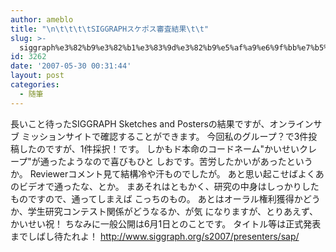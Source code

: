 ```yaml
---
author: ameblo
title: "\n\t\t\t\tSIGGRAPHスケポス審査結果\t\t"
slug: >-
  siggraph%e3%82%b9%e3%82%b1%e3%83%9d%e3%82%b9%e5%af%a9%e6%9f%bb%e7%b5%90%e6%9e%9c
id: 3262
date: '2007-05-30 00:31:44'
layout: post
categories:
  - 随筆
---
```


長いこと待ったSIGGRAPH Sketches and Postersの結果ですが、オンラインサブ ミッションサイトで確認することができます。 今回私のグループ？で3件投稿したのですが、1件採択！です。 しかもド本命のコードネーム"かいせいクレープ"が通ったようなので喜びもひと しおです。苦労したかいがあったというか。 Reviewerコメント見て結構冷や汗ものでしたが。 あと思い起こせばよくあのビデオで通ったな、とか。 まあそれはともかく、研究の中身はしっかりしたものですので、通ってしまえば こっちのもの。 あとはオーラル権利獲得かどうか、学生研究コンテスト関係がどうなるか、が気 になりますが、とりあえず、かいせい祝！ ちなみに一般公開は6月1日とのことです。 タイトル等は正式発表までしばし待たれよ！ http://www.siggraph.org/s2007/presenters/sap/